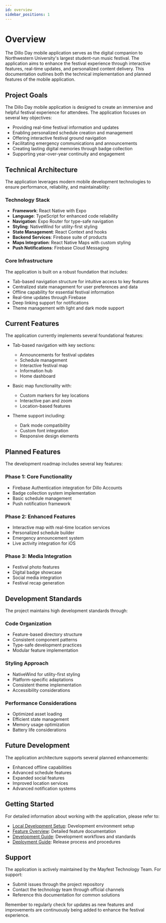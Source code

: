 ```yaml
---
id: overview
sidebar_positions: 1
---
```


# Overview

The Dillo Day mobile application serves as the digital companion to Northwestern University's largest student-run music festival. The application aims to enhance the festival experience through interactive features, real-time updates, and personalized content delivery. This documentation outlines both the technical implementation and planned features of the mobile application.

## Project Goals

The Dillo Day mobile application is designed to create an immersive and helpful festival experience for attendees. The application focuses on several key objectives:

- Providing real-time festival information and updates
- Enabling personalized schedule creation and management
- Offering interactive festival ground navigation
- Facilitating emergency communications and announcements
- Creating lasting digital memories through badge collection
- Supporting year-over-year continuity and engagement

## Technical Architecture

The application leverages modern mobile development technologies to ensure performance, reliability, and maintainability:

### Technology Stack

- **Framework**: React Native with Expo
- **Language**: TypeScript for enhanced code reliability
- **Navigation**: Expo Router for type-safe navigation
- **Styling**: NativeWind for utility-first styling
- **State Management**: React Context and hooks
- **Backend Services**: Firebase suite of products
- **Maps Integration**: React Native Maps with custom styling
- **Push Notifications**: Firebase Cloud Messaging

### Core Infrastructure

The application is built on a robust foundation that includes:

- Tab-based navigation structure for intuitive access to key features
- Centralized state management for user preferences and data
- Offline capability for essential festival information
- Real-time updates through Firebase
- Deep linking support for notifications
- Theme management with light and dark mode support

## Current Features

The application currently implements several foundational features:

- Tab-based navigation with key sections:

  - Announcements for festival updates
  - Schedule management
  - Interactive festival map
  - Information hub
  - Home dashboard

- Basic map functionality with:

  - Custom markers for key locations
  - Interactive pan and zoom
  - Location-based features

- Theme support including:
  - Dark mode compatibility
  - Custom font integration
  - Responsive design elements

## Planned Features

The development roadmap includes several key features:

### Phase 1: Core Functionality

- Firebase Authentication integration for Dillo Accounts
- Badge collection system implementation
- Basic schedule management
- Push notification framework

### Phase 2: Enhanced Features

- Interactive map with real-time location services
- Personalized schedule builder
- Emergency announcement system
- Live activity integration for iOS

### Phase 3: Media Integration

- Festival photo features
- Digital badge showcase
- Social media integration
- Festival recap generation

## Development Standards

The project maintains high development standards through:

### Code Organization

- Feature-based directory structure
- Consistent component patterns
- Type-safe development practices
- Modular feature implementation

### Styling Approach

- NativeWind for utility-first styling
- Platform-specific adaptations
- Consistent theme implementation
- Accessibility considerations

### Performance Considerations

- Optimized asset loading
- Efficient state management
- Memory usage optimization
- Battery life considerations

## Future Development

The application architecture supports several planned enhancements:

- Enhanced offline capabilities
- Advanced schedule features
- Expanded social features
- Improved location services
- Advanced notification systems

## Getting Started

For detailed information about working with the application, please refer to:

- [Local Development Setup](./setup.md): Development environment setup
- [Feature Overview](./features.md): Detailed feature documentation
- [Development Guide](./development-guide.md): Development workflows and standards
- [Deployment Guide](./deployment.md): Release process and procedures

## Support

The application is actively maintained by the Mayfest Technology Team. For support:

- Submit issues through the project repository
- Contact the technology team through official channels
- Reference this documentation for common solutions

Remember to regularly check for updates as new features and improvements are continuously being added to enhance the festival experience.
